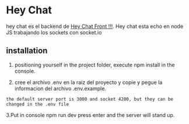 # Hey Chat

hey chat es el backend de [Hey Chat Front !!!](https://github.com/PabloDelHip/chat_hey_vue/).
Hey chat esta echo en node JS trabajando los sockets con socket.io
## installation

1. positioning yourself in the project folder, execute npm install in the console.

2. cree el archivo .env en la raiz del proyecto y copie y pegue la informacion del archivo .env.example.

```
the default server port is 3000 and socket 4200, but they can be changed in the .env file
```
3.Put in console npm run dev press enter and the server will stand up.

